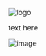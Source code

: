![logo](https://raw.githubusercontent.com/adi1090x/archlinux/master/images/logo_ob.png) <br />

text here

![image](https://raw.githubusercontent.com/adi1090x/archlinux/master/images/openbox.jpeg) <br />
